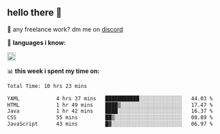 ## hello there 👋

💼 any freelance work? dm me on [discord](https://discord.com/users/577571414186393661/)

🌸 **languages ​i know:**  

<img height="20" src="https://skillicons.dev/icons?i=js,ts,html,css,php,py,java&perline=50">

📊 **this week i spent my time on:**
<!--START_SECTION:waka-->

```txt
Total Time: 10 hrs 23 mins

YAML            4 hrs 37 mins   ███████████░░░░░░░░░░░░░░   44.03 %
HTML            1 hr 49 mins    ████▒░░░░░░░░░░░░░░░░░░░░   17.47 %
Java            1 hr 42 mins    ████░░░░░░░░░░░░░░░░░░░░░   16.37 %
CSS             55 mins         ██▒░░░░░░░░░░░░░░░░░░░░░░   08.89 %
JavaScript      43 mins         █▓░░░░░░░░░░░░░░░░░░░░░░░   06.97 %
```

<!--END_SECTION:waka-->
